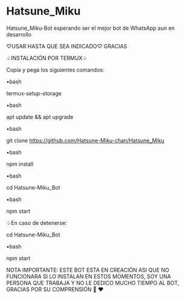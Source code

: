 # Hatsune_Miku
Hatsune_Miku-Bot esperando ser el mejor bot de WhatsApp aun en desarrollo 


♡USAR HASTA QUE SEA INDICADO♡ GRACIAS

♧INSTALACIÓN POR TERMUX♧


Copia y pega los siguientes comandos:

•bash

termux-setup-storage

•bash

apt update && apt upgrade

•bash 

git clone https://github.com/Hatsune-Miku-chan/Hatsune_Miku

•bash


npm install

•bash


cd Hatsune-Miku_Bot

•bash 


npm start


♧En caso de detenerse:

cd Hatsune-Miku_Bot

•bash

npm start


NOTA IMPORTANTE: ESTE BOT ESTA EN CREACIÓN ASI QUE NO FUNCIONARA SI LO INSTALAN EN ESTOS MOMENTOS,  SOY UNA PERSONA QUE TRABAJA Y NO LE DEDICO MUCHO TIEMPO AL BOT, GRACIAS POR SU COMPRENSIÓN 💖 ❤️ 